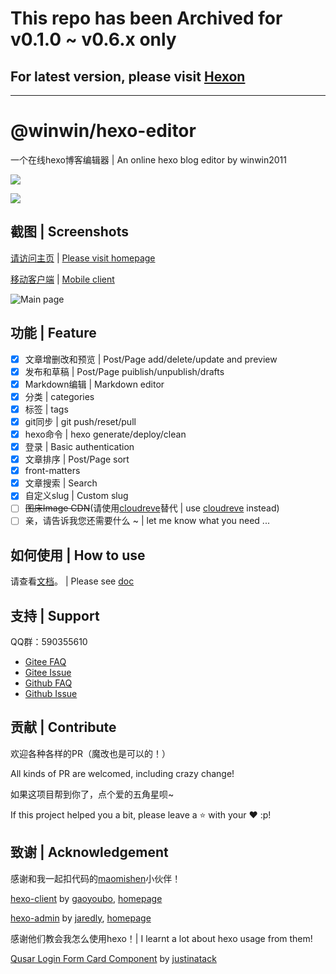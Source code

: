 # This repo has been Archived for v0.1.0 ~ v0.6.x only

## For latest version, please visit [Hexon](https://github.com/gethexon/hexon)

---

# @winwin/hexo-editor

一个在线hexo博客编辑器 | An online hexo blog editor by winwin2011

<img src="https://img.shields.io/github/package-json/v/yujianghao/winwin-hexo-editor?style=flat-square"><br/>

<img src="https://img.shields.io/github/package-json/v/YuJianghao/winwin-hexo-editor-client?label=%40winwin%2Fhexo-editor-client&style=flat-square">

## 截图 | Screenshots

[请访问主页](https://winwin_2011.gitee.io/winwin-hexo-editor/) | [Please visit homepage](https://yujianghao.github.io/winwin-hexo-editor/)

[移动客户端](https://github.com/maomishen/winwin-hexo-editor-mobile) | [Mobile client](https://github.com/maomishen/winwin-hexo-editor-mobile)

![Main page](https://cdn.yujianghao.cn/uploads/2020/09/21/CNkHVagP_thumbnail-winwin-hexo-editor-v0.6.0-4.png)

## 功能 | Feature

- [x] 文章增删改和预览 | Post/Page add/delete/update and preview
- [x] 发布和草稿 | Post/Page puiblish/unpublish/drafts
- [x] Markdown编辑 | Markdown editor
- [x] 分类 | categories
- [x] 标签 | tags
- [x] git同步 | git push/reset/pull
- [x] hexo命令 | hexo generate/deploy/clean
- [x] 登录 | Basic authentication
- [x] 文章排序 | Post/Page sort
- [x] front-matters
- [x] 文章搜索 | Search
- [x] 自定义slug | Custom slug
- [ ] ~~图床Image CDN~~(请使用[cloudreve](https://cloudreve.org/)替代 | use [cloudreve](https://cloudreve.org/) instead)
- [ ] 亲，请告诉我您还需要什么 ~ | let me know what you need ...

## 如何使用 | How to use

请查看[文档](https://winwin_2011.gitee.io/winwin-hexo-editor/guide.html)。 | Please see [doc](https://yujianghao.github.io/winwin-hexo-editor/en/guide.html)

## 支持 | Support

QQ群：590355610

- [Gitee FAQ](https://winwin_2011.gitee.io/winwin-hexo-editor/support/)
- [Gitee Issue](https://gitee.com/winwin_2011/winwin-hexo-editor/issues)
- [Github FAQ](https://yujianghao.github.io/winwin-hexo-editor/support/)
- [Github Issue](https://github.com/YuJianghao/winwin-hexo-editor/issues)

## 贡献 | Contribute

欢迎各种各样的PR（魔改也是可以的！）

All kinds of PR are welcomed, including crazy change!

如果这项目帮到你了，点个爱的五角星呗~

If this project helped you a bit, please leave a ⭐ with your ❤ :p!

## 致谢 | Acknowledgement

感谢和我一起扣代码的[maomishen](https://github.com/maomishen/)小伙伴！

[hexo-client](https://github.com/gaoyoubo/hexo-client) by [gaoyoubo](https://github.com/gaoyoubo), [homepage](https://www.mspring.org/tags/HexoClient/)

[hexo-admin](https://github.com/jaredly/hexo-admin) by [jaredly](https://github.com/jaredly), [homepage](https://jaredforsyth.com/hexo-admin/)

感谢他们教会我怎么使用hexo！| I learnt a lot about hexo usage from them!

[Qusar Login Form Card Component](https://gist.github.com/justinatack/39ec7f37064b2e9fa61fbd450cba3826) by [justinatack](https://gist.github.com/justinatack/)

